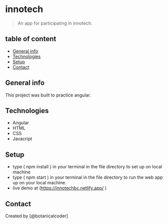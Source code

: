 # innotech

> An app for  participating in innotech.

## table of content
* [General info](#general-info)
* [Technologies](#technologies)
* [Setup](#setup)
* [Contact](#contact)


## General info

 This project was built to practice angular.


## Technologies
  * Angular 
  * HTML
  * CSS
  * Javacript
  

## Setup

 * type ( npm install ) in your terminal in the file directory to set up on local machine 
 * type ( npm start ) in your terminal in the file directory to run the web app up on your local machine.
 * live demo at (https://innotechbc.netlify.app/ )

## Contact
Created by [@botanicalcoder]
